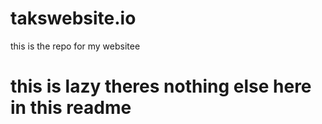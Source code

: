 # takswebsite.io
this is the repo for my websitee


# this is lazy theres nothing else here in this readme
